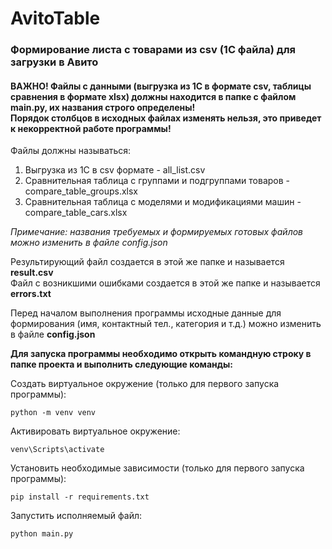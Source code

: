 # AvitoTable


### <b>Формирование листа с товарами из csv (1С файла) для загрузки в Авито</b>

#### <b>ВАЖНО! Файлы с данными (выгрузка из 1С в формате csv, таблицы сравнения в формате xlsx) должны находится в папке с файлом main.py, их названия строго определены! <br>Порядок столбцов в исходных файлах изменять нельзя, это приведет к некорректной работе программы!</b>

Файлы должны называться:
1. Выгрузка из 1С в сsv формате - all_list.csv
2. Сравнительная таблица с группами и подгруппами товаров - compare_table_groups.xlsx
3. Сравнительная таблица с моделями и модификациями машин - compare_table_cars.xlsx

<i>Примечание: названия требуемых и формируемых готовых файлов можно изменить в файле config.json</i>  

Результирующий файл создается в этой же папке и называется <b>result.csv</b><br>
Файл с возникшими ошибками создается в этой же папке и называется <b>errors.txt</b>

Перед началом выполнения программы исходные данные для формирования (имя, контактный тел., категория и т.д.) можно изменить в файле <b>config.json</b> 

<b>Для запуска программы необходимо открыть командную строку в папке проекта и выполнить следующие команды:</b>

Создать виртуальное окружение (только для первого запуска программы):
```
python -m venv venv
```

Активировать виртуальное окружение:
```
venv\Scripts\activate
```

Установить необходимые зависимости (только для первого запуска программы):
```
pip install -r requirements.txt
```

Запустить исполняемый файл:
```
python main.py
```




